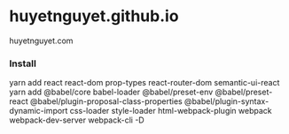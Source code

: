 # huyetnguyet.github.io

huyetnguyet.com

### Install

yarn add react react-dom prop-types react-router-dom semantic-ui-react
yarn add @babel/core babel-loader @babel/preset-env @babel/preset-react @babel/plugin-proposal-class-properties @babel/plugin-syntax-dynamic-import css-loader style-loader html-webpack-plugin webpack webpack-dev-server webpack-cli -D
